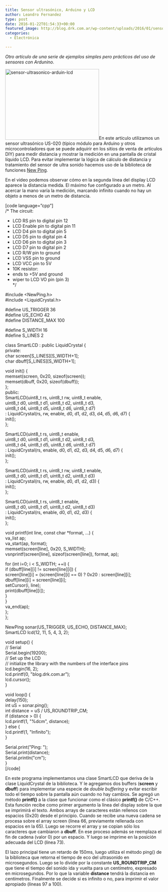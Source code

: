 ```yaml
---
title: Sensor ultrasónico, Arduino y LCD
author: Leandro Fernandez
type: post
date: 2016-01-22T01:54:33+00:00
featured_image: http://blog.drk.com.ar/wp-content/uploads/2016/01/sensor-ultrasonico-arduin-lcd-672x372.jpg
categories:
  - Electrónica

---
```

_Otro artículo de una serie de ejemplos simples pero prácticos del uso de sensores con Ardunino._

<a href="http://blog.drk.com.ar/wp-content/uploads/2016/01/sensor-ultrasonico-arduin-lcd.jpg" rel="attachment wp-att-2429"><img loading="lazy" class="alignleft size-medium wp-image-2429" src="http://blog.drk.com.ar/wp-content/uploads/2016/01/sensor-ultrasonico-arduin-lcd-300x225.jpg" alt="sensor-ultrasonico-arduin-lcd" width="300" height="225" srcset="https://blog.drk.com.ar/wp-content/uploads/2016/01/sensor-ultrasonico-arduin-lcd-300x225.jpg 300w, https://blog.drk.com.ar/wp-content/uploads/2016/01/sensor-ultrasonico-arduin-lcd-768x576.jpg 768w, https://blog.drk.com.ar/wp-content/uploads/2016/01/sensor-ultrasonico-arduin-lcd-1024x768.jpg 1024w, https://blog.drk.com.ar/wp-content/uploads/2016/01/sensor-ultrasonico-arduin-lcd.jpg 2048w" sizes="(max-width: 300px) 100vw, 300px" /></a>En este artículo utilizamos un sensor ultrasónico US-020 (típico módulo para Arduino y otros microcontroladores que se puede adquirir en los sitios de venta de artículos DIY) para medir distancia y mostrar la medición en una pantalla de cristal líquido LCD. Para evitar implementar la lógica de cálculo de distancia y tratamiento del sensor de ultra sonido hacemos uso de la biblioteca de funciones [New Ping][1].

<!--more-->

<span class="embed-youtube" style="text-align:center; display: block;"></span>

En el video podemos observar cómo en la segunda línea del display LCD aparece la distancia medida. El máximo fue configurado a un metro. Al acercar la mano varía la medición, marcando infinito cuando no hay un objeto a menos de un metro de distancia.

[code language=&#8221;cpp&#8221;]  
/* The circuit:  
* LCD RS pin to digital pin 12  
* LCD Enable pin to digital pin 11  
* LCD D4 pin to digital pin 5  
* LCD D5 pin to digital pin 4  
* LCD D6 pin to digital pin 3  
* LCD D7 pin to digital pin 2  
* LCD R/W pin to ground  
* LCD VSS pin to ground  
* LCD VCC pin to 5V  
* 10K resistor:  
* ends to +5V and ground  
* wiper to LCD VO pin (pin 3)  
*/

#include <NewPing.h>  
#include <LiquidCrystal.h>

#define US_TRIGGER 36  
#define US_ECHO 42  
#define DISTANCE_MAX 100

#define S_WIDTH 16  
#define S_LINES 2

class SmartLCD : public LiquidCrystal {  
private:  
char screen\[S\_LINES\]\[S\_WIDTH+1\];  
char dbuff\[S\_LINES\]\[S\_WIDTH+1\];

void init() {  
memset(screen, 0x20, sizeof(screen));  
memset(dbuff, 0x20, sizeof(dbuff));  
};  
public:  
SmartLCD(uint8\_t rs, uint8\_t rw, uint8_t enable,  
uint8\_t d0, uint8\_t d1, uint8\_t d2, uint8\_t d3,  
uint8\_t d4, uint8\_t d5, uint8\_t d6, uint8\_t d7)  
: LiquidCrystal(rs, rw, enable, d0, d1, d2, d3, d4, d5, d6, d7) {  
init();  
};

SmartLCD(uint8\_t rs, uint8\_t enable,  
uint8\_t d0, uint8\_t d1, uint8\_t d2, uint8\_t d3,  
uint8\_t d4, uint8\_t d5, uint8\_t d6, uint8\_t d7)  
: LiquidCrystal(rs, enable, d0, d1, d2, d3, d4, d5, d6, d7) {  
init();  
};

SmartLCD(uint8\_t rs, uint8\_t rw, uint8_t enable,  
uint8\_t d0, uint8\_t d1, uint8\_t d2, uint8\_t d3)  
: LiquidCrystal(rs, rw, enable, d0, d1, d2, d3) {  
init();  
};

SmartLCD(uint8\_t rs, uint8\_t enable,  
uint8\_t d0, uint8\_t d1, uint8\_t d2, uint8\_t d3)  
: LiquidCrystal(rs, enable, d0, d1, d2, d3) {  
init();  
};

void printf(int line, const char *format, &#8230;) {  
va_list ap;  
va_start(ap, format);  
memset(screen[line], 0x20, S_WIDTH);  
vsnprintf(screen[line], sizeof(screen[line]), format, ap);

for (int i=0; i < S_WIDTH; ++i) {  
if (dbuff\[line\]\[i\] != screen\[line\]\[i\]) {  
screen\[line\]\[i\] = (screen\[line\]\[i\] == 0) ? 0x20 : screen\[line\]\[i\];  
dbuff\[line\]\[i\] = screen\[line\]\[i\];  
setCursor(i, line);  
print(dbuff\[line\]\[i\]);  
}  
}  
va_end(ap);  
};  
};

NewPing sonar(US\_TRIGGER, US\_ECHO, DISTANCE_MAX);  
SmartLCD lcd(12, 11, 5, 4, 3, 2);

void setup() {  
// Serial  
Serial.begin(19200);  
// Set up the LCD  
// initialize the library with the numbers of the interface pins  
lcd.begin(16, 2);  
lcd.printf(0, "blog.drk.com.ar");  
lcd.cursor();  
}

void loop() {  
delay(150);  
int uS = sonar.ping();  
int distance = uS / US\_ROUNDTRIP\_CM;  
if (distance > 0) {  
lcd.printf(1, "%dcm", distance);  
} else {  
lcd.printf(1, "Infinito");  
}

Serial.print("Ping: ");  
Serial.print(distance);  
Serial.println("cm");  
}  
[/code]

En este programa implementamos una clase SmartLCD que deriva de la clase LiquidCrystal de la biblioteca. Y le agregamos dos buffers (**screen** y **dbuff**) para implementar una especie de _double buffering_ y evitar escribir todo el tiempo sobre la pantalla aún cuando no hay cambios. Se agregó un método **printf()** a la clase que funcionar como el clásico **printf()** de C/C++. Esta función recibe como primer argumento la línea del display sobre la que se imprimirá el texto. Ambos arrays de caracteres están rellenos con espacios (0x20) desde el principio. Cuando se recibe una nueva cadena se procesa sobre el array screen (línea 66, previamente rellenada con espacios en la 65). Luego se recorre el array y se copian sólo los caracteres que cambiaron a **dbuff**. En ese proceso además se reemplaza el fin de cadena (valor 0) por un espacio. Y luego se imprime en la posición adecuada del LCD (línea 73).

El lazo principal tiene un retardo de 150ms, luego utiliza el método ping() de la biblioteca que retorna el tiempo de eco del ultrasonido en microsegundos. Luego se lo divide por la constante **US\_ROUNDTRIP\_CM** que tiene el tiempo del sonido ida y vuelta para un centímetro, expresado en microsegundos. Por lo que la variable **distance** tendrá la distancia en centímetros. Finalmente se decide si es infinito o no, para imprimir el valor apropiado (líneas 97 a 100).

 [1]: http://playground.arduino.cc/Code/NewPing